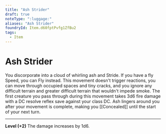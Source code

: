 ```yaml
---
title: "Ash Strider"
draft: true
noteType: ":luggage:"
aliases: "Ash Strider"
foundryId: Item.d60fptPvfg1ZfBu2
tags:
  - Item
---
```


# Ash Strider

You discorporate into a cloud of whirling ash and Stride. If you have a fly Speed, you can Fly instead. This movement doesn't trigger reactions, you can move through occupied spaces and tiny cracks, and you ignore any difficult terrain and greater difficult terrain that wouldn't impede smoke. The first creature you pass through during this movement takes 3d6 fire  damage with a DC resolve reflex save against your class DC. Ash lingers around you after your movement is complete, making you [[Concealed]] until the start of your next turn.

* * *

**Level (+2)** The damage increases by 1d6.
